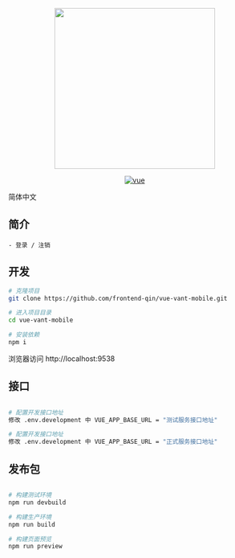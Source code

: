 <p align="center">
  <img width="320" src="https://img.yzcdn.cn/vant/logo.png">
</p>
<p align="center">
  <a href="https://github.com/vuejs/vue">
    <img src="https://img.shields.io/badge/vue-2.6.10-brightgreen.svg" alt="vue">
  </a>
</p>

简体中文

## 简介

```
- 登录 / 注销

```

## 开发

```bash
# 克隆项目
git clone https://github.com/frontend-qin/vue-vant-mobile.git

# 进入项目目录
cd vue-vant-mobile

# 安装依赖
npm i

```

浏览器访问 http://localhost:9538

## 接口

```bash

# 配置开发接口地址
修改 .env.development 中 VUE_APP_BASE_URL = "测试服务接口地址"

# 配置开发接口地址
修改 .env.development 中 VUE_APP_BASE_URL = "正式服务接口地址"

```

## 发布包

```bash

# 构建测试环境
npm run devbuild

# 构建生产环境
npm run build

# 构建页面预览
npm run preview

```
